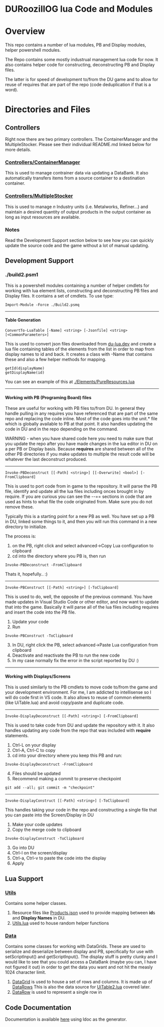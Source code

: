 # DURoozillOG lua Code and Modules

# Overview

This repo contains a number of lua modules, PB and Display modules, helper powershell modules.

The Repo contains some mostly industrual management lua code for now. It also contains helper code for constructing, deconstructing PB and Display files.

The latter is for speed of development to/from the DU game and to allow for reuse of requires that are part of the repo (code deduplication if that is a word).

# Directories and Files

## Controllers
Right now there are two primary controllers. The ContainerManager and the MultipleStocker. Please see their individual README.md linked below for more details.

### [Controllers/ContainerManager](./Controllers/ContainerManager/README.md)
This is used to manage contrainer data via updating a DataBank. It also automatically transfers items from a source container to a destination container.

### [Controllers/MultipleStocker](./Controllers/MultipleStocker/README.md)
This is used to manage *n* Industry units (i.e. Metalworks, Refiner...) and maintain a desired quantity of output products in the output container as long as input resources are available.

### Notes
Read the Development Support section below to see how you can quickly update the source code and the game without a lot of manual updating.

## Development Support
### ./build2.psm1  
This is a powershell modules containing a number of helper cmdlets for working with lua element lists, constructing and deconstructing PB files and Display files. It contains a set of cmdlets. To use type:
```
Import-Module -Force ./Build2.psmq
```
---
#### Table Generation
```
ConvertTo-LuaTable [-Name] <string> [-Jsonfile] <string>  [<CommonParameters>]
```
This is used to convert json files downloaded from [du-lua.dev](https://du-lua.dev/#/items) and create a lua file containing tables of the elements from the list in order to map from display names to id and back. It creates a class with -Name that contains these and also a few helper methods for mapping.

```
getId(displayName)
getDisplayName(id)
```

You can see an example of this at [./Elements/PureResources.lua](./Elements/PureResources.lua)

---

#### Working with PB (Programing Board) files
These are useful for working with PB files to/from DU. In general they handle pulling in any requires you have referenced that are part of the same repo and replacing the code inline. Most of the code goes into the unit.* file which is globally available to PB at that point. It also handles updating the code in DU and in the repo depending on the command.

WARNING - when you have shared code here you need to make sure that you update the repo after you have made changes in the lua editor in DU on a per PB or Display basis. Because **requires** are shared between all of the other PB directories if you make updates to multiple the result code will be whatever the last deconstruct produced.

---

```
Invoke-PBDeconstruct [[-Path] <string>] [[-Overwrite] <bool>] [-FromClipboard]
```
This is used to port code from in game to the repository. It will parse the PB file, identify and update all the lua files including onces brought in by require. If you are curious you can see the --== sections in code that are used as hints to what file the code originated from. Make sure you do not remove these.

Typically this is a starting point for a new PB as well. You have set up a PB in DU, linked some things to it, and then you will run this command in a new directory to initialize.

The process is:

1. on the PB, right click and select advanced->Copy Lua configuration to clipboard
2. cd into the directory where you PB is, then run
```
Invoke-PBDeconstruct -FromClipboard
```
Thats it, hopefully.. :)

---

```
Invoke-PBConstruct [[-Path] <string>] [-ToClipboard]
```
This is used to do, well, the opposite of the previous command. You have made updates in Visual Studio Code or other editor, and now want to update that into the game.
Basically it will parse all of the lua files including requires and insert the code into the PB file.

1. Update your code
2. Run
```
Invoke-PBConstruct -ToClipboard
```
3. In DU, right click the PB, select advanced->Paste Lua configuration from clipboard
4. Deactivate and reactivate the PB to run the new code
5. In my case normally fix the error in the script reported by DU :)

---

#### Working with Displays/Screens
This is used similarly to the PB cmdlets to move code to/from the game and your development environment. For me, I am addicted to intellisense so I will do code first in VS code. It also allows to reuse of common elements (like UiTable.lua) and avoid copy/paste and duplicate code.

---

```
Invoke-DisplayDeconstruct [[-Path] <string>] [-FromClipboard]
```

This is used to take code from DU and update the repository with it. It also handles updating any code from the repo that was included with **require** statements.
1. Ctrl-L on your display
2. Ctrl-A, Ctrl-C to copy
3. cd into your directory where you keep this PB and run:
```
Invoke-DisplayDeconstruct -FromClipboard
```
4. Files should be updated
5. Recommend making a commit to preserve checkpoint
```
git add --all; git commit -m "checkpoint"
```

---

```
Invoke-DisplayConstruct [[-Path] <string>] [-ToClipboard]
```
This handles taking your code in the repo and constructing a single file that you can paste into the Screen/Display in DU
1. Make your code updates
2. Copy the merge code to clipboard
```
Invoke-DisplayConstruct -ToClipboard
```
3. Go into DU
4. Ctrl-l on the screen/display
5. Ctrl-a, Ctrl-v to paste the code into the display
5. Apply


## Lua Support

### [Utils](./Utils)
Contains some helper classes.

1. Resource files like [Products.json](./Utils/Products.json) used to provide mapping between **id**s and **Display Names** in DU.
2. [Utils.lua](./Utils/Utils.lua) used to house random helper functions

### [Data](./Data)
Contains some classes for working with DataGrids. These are used to serialize and deserialize between display and PB, specifically for use with setScriptInput() and getScriptInput(). The display stuff is pretty clunky and I would like to see that you could access a DataBank (maybe you can, I have not figured it out) in order to get the data you want and not hit the measly 1024 character limit.

1. [DataGrid](./Data/DataGrid.lua) is used to house a set of rows and columns. It is made up of [DataRows](./Data/DataRow.lua) This is also the data source for [UiTable2.lua](./Ui/UiTable2.lua) covered later.
2. [DataRow](./Data/DataRow.lua) is used to represent a single row in 

## Code Documentation
Documentation is available [here](./doc/index.html) using ldoc as the generator.
